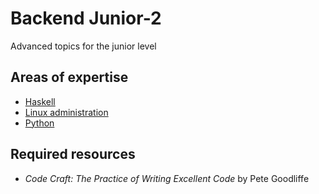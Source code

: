 # Backend Junior-2

Advanced topics for the junior level

## Areas of expertise 
- [Haskell](./haskell.md)
- [Linux administration](./linux.md)
- [Python](./python.md)

## Required resources

- _Code Craft: The Practice of Writing Excellent Code_ by Pete Goodliffe